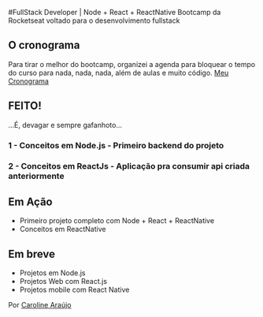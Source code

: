 #FullStack Developer | Node + React + ReactNative
Bootcamp da Rocketseat voltado para o desenvolvimento fullstack

## O cronograma
Para tirar o melhor do bootcamp, organizei a agenda para bloquear o tempo do curso para nada, nada, nada, além de aulas e muito código.
[Meu Cronograma](https://www.notion.so/Cronograma-de-estudos-98b7ea202e1748258269443c2f66d5cd)

## FEITO!
...É, devagar e sempre gafanhoto...
### 1 - Conceitos em Node.js - Primeiro backend do projeto
### 2 - Conceitos em ReactJs - Aplicação pra consumir api criada anteriormente

## Em Ação
* Primeiro projeto completo com Node + React + ReactNative
* Conceitos em ReactNative

## Em breve
* Projetos em Node.js
* Projetos Web com React.js
* Projetos mobile com React Native


Por [Caroline Araújo](https://oliveiracomunicacao.com.br/caroline-araujo)